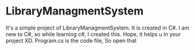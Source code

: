 # LibraryManagmentSystem
It's a simple project of LibraryManagmentSystem. It is created in C#. I am new to C#, so while learning c#, I created this. Hope, it helps u in your project XD.
Program.cs is the code file, So open that

